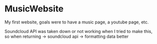 # MusicWebsite

My first website, goals were to have a music page, a youtube page, etc.

Soundcloud API was taken down or not working when I tried to make this, so when returning
    -> soundcloud api
    -> formatting data better
